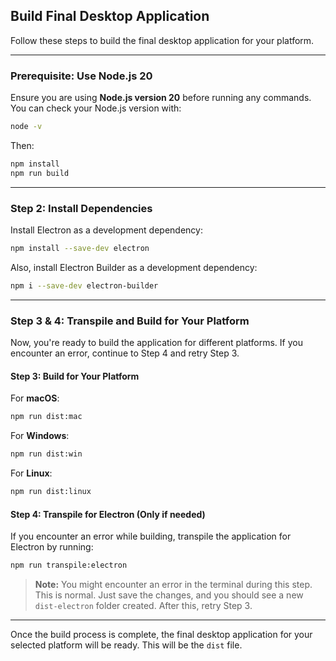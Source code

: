 ## Build Final Desktop Application

Follow these steps to build the final desktop application for your platform.

---

### Prerequisite: Use Node.js 20

Ensure you are using **Node.js version 20** before running any commands. You can check your Node.js version with:

```sh
node -v
```


Then:

```sh
npm install
npm run build
```

---

### Step 2: Install Dependencies

Install Electron as a development dependency:

```sh
npm install --save-dev electron
```

Also, install Electron Builder as a development dependency:

```sh
npm i --save-dev electron-builder
```

---

### Step 3 & 4: Transpile and Build for Your Platform

Now, you're ready to build the application for different platforms. If you encounter an error, continue to  Step 4 and retry Step 3.

#### Step 3: Build for Your Platform

For **macOS**:

```sh
npm run dist:mac
```

For **Windows**:

```sh
npm run dist:win
```

For **Linux**:

```sh
npm run dist:linux
```

#### Step 4: Transpile for Electron (Only if needed)

If you encounter an error while building, transpile the application for Electron by running:

```sh
npm run transpile:electron
```

> **Note:** You might encounter an error in the terminal during this step. This is normal. Just save the changes, and you should see a new `dist-electron` folder created. After this, retry Step 3.

---

Once the build process is complete, the final desktop application for your selected platform will be ready. This will be the `dist` file.
